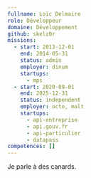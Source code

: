 ```yaml
---
fullname: Loïc Delmaire
role: Développeur
domaine: Développement
github: skelz0r
missions:
  - start: 2013-12-01
    end: 2014-05-31
    status: admin
    employer: dinum
    startups:
      - mps
  - start: 2020-09-01
    end: 2025-12-31
    status: independent
    employer: octo, malt
    startups:
      - api-entreprise
      - api.gouv.fr
      - api-particulier
      - datapass
competences: []
---
```

Je parle à des canards.
